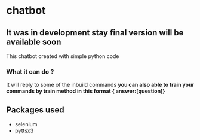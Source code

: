 # chatbot
## It was in development stay final version will be available soon


This chatbot created with simple python code 


### What it can do ?
 It will reply to some of the inbuild commands
 **you can also able to train your commands  by train method in this format { answer:[question]}**
 


## Packages used 
- selenium
- pyttsx3


